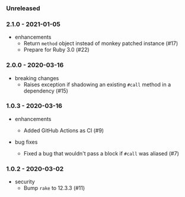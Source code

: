 ### Unreleased

### 2.1.0 - 2021-01-05

* enhancements
  * Return `method` object instead of monkey patched instance (#17)
  * Prepare for Ruby 3.0 (#22)

### 2.0.0 - 2020-03-16

* breaking changes
  * Raises exception if shadowing an existing `#call` method in a dependency (#15)

### 1.0.3 - 2020-03-16

* enhancements
  * Added GitHub Actions as CI (#9)

* bug fixes
  * Fixed a bug that wouldn't pass a block if `#call` was aliased (#7)

### 1.0.2 - 2020-03-02

* security
  * Bump `rake` to 12.3.3 (#11)
